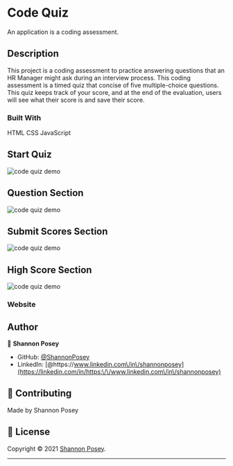 # Code Quiz

An application is a coding assessment.

## Description

This project is a coding assessment to practice answering questions that an HR Manager might ask during an interview process.  This coding assessment is a timed quiz that concise of five multiple-choice questions.  This quiz keeps track of your score, and at the end of the evaluation, users will see what their score is and save their score.

### Built With
HTML
CSS
JavaScript

## Start Quiz
![code quiz demo](./assets/img/)

## Question Section
![code quiz demo](./assets/img/)

## Submit Scores Section
![code quiz demo](./assets/img/)

## High Score Section
![code quiz demo](./assets/img/)

### Website

## Author

👤 **Shannon Posey**

* GitHub: [@ShannonPosey](https://github.com/ShannonPosey)
* LinkedIn: [@https:\/\/www.linkedin.com\/in\/shannonposey](https://linkedin.com/in/https:\/\/www.linkedin.com\/in\/shannonposey)

## 🤝 Contributing

Made by Shannon Posey

## 📝 License

Copyright © 2021 [Shannon Posey](https://github.com/ShannonPosey).<br/>

***
